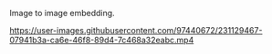 Image to image embedding.

https://user-images.githubusercontent.com/97440672/231129467-07941b3a-ca6e-46f8-89d4-7c468a32eabc.mp4

